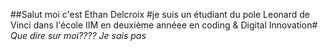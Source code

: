 ##Salut moi c'est Ethan Delcroix
#je suis un étudiant du pole Leonard de Vinci dans l'école IIM en deuxième annéee en coding & Digital Innovation#
*Que dire sur moi????*
*Je sais pas*
